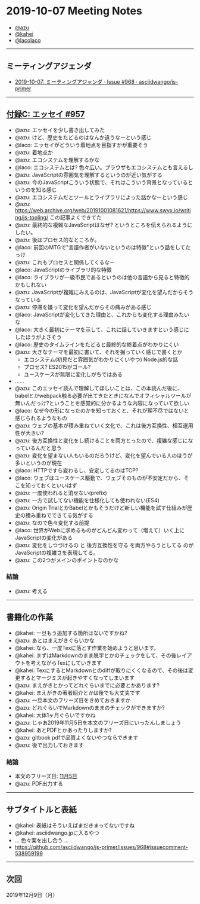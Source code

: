 # 2019-10-07 Meeting Notes

- [@azu](https://github.com/azu)
- [@kahei](https://github.com/kahei)
- [@lacolaco](https://github.com/lacolaco)

----

## ミーティングアジェンダ

- [2019-10-07: ミーティングアジャンダ · Issue #968 · asciidwango/js-primer](https://github.com/asciidwango/js-primer/issues/968)

----

## [付録C: エッセイ #957](https://github.com/asciidwango/js-primer/issues/957)

- @azu: エッセイを少し書き出してみた
- @azu: けど、歴史をたどるのはなんか違うなーという感じ
- @laco: エッセイがどういう着地点を目指すかが重要そう
- @azu: 着地点か
- @azu: エコシステムを理解するかな
- @laco: エコシステムとは? 色々広い。ブラウザもエコシステムとも言えるし
- @azu: JavaScriptの雰囲気を理解するというのが近い気がする
- @azu: 今のJavaScriptこういう状態で、それはこういう背景となっているというのを知る感じ
- @azu: エコシステムだとツールとライブラリによった話かなーという感じ
- @azu: https://web.archive.org/web/20191001081621/https://www.swyx.io/writing/js-tooling/ この記事よくできてた
- @azu: 最終的な複雑なJavaScriptはなぜ? というところを伝えられるようにしたい。
- @azu: 後はプロセス的なところか。
- @laco: 前回のMTGで"言語作者がいないというのは特徴"という話をしてたっけ
- @azu: これもプロセスと関係してくるなー
- @laco: JavaScriptのライブラリ的な特徴
- @laco: ライブラリが一級市民であるというのは他の言語から見ると特徴的かもしれない
- @azu: JavaScriptが複雑にみえるのは、JavaScriptが変化を望んだからそうなっている
- @azu: 停滞を嫌って変化を望んだからその痛みがある感じ
- @laco: JavaScriptが変化してきた理由と、これからも変化する理由みたいな
- @laco: 大きく最初にテーマを示して、これに話していきますという感じにしたほうがよさそう
- @laco: 歴史のタイムラインをたどると最終的な終着点がわかりにくい
- @azu: 大きなテーマを最初に書いて、それを掘っていく感じで書くとか
    - エコシステム(初見だと雰囲気がわかりにくいやつ)
        Node.js的な話
    - プロセス?
        ES2015がゴール?
    - ユースケースが無限に変化しがちではある
- ......
- @azu: このエッセイ読んで理解してほしいことは、この本読んだ後に、babelとかwebpack触る必要が出てきたときになんでオフィシャルツールが無いんだっけ?ということを感覚的に分かるような内容になっていて欲しい
- @laco: なぜ今の形になったのかを知っておくと、それが理不尽ではないと感じられるようなもの
- @azu: ウェブの基本が積み重ねていく文化で、これは後方互換性、相互運用性が大きい?
- @azu: 後方互換性と変化をし続けることを両方とったので、複雑な感じになっているんだと思う
- @azu: 変化を望まない人もいるのだろうけど、変化を望んでいる人のほうが多いというのが現在
- @laco: HTTPですら変わるし、安定してるのはTCP?
- @laco: ウェブはユースケース駆動で、ウェブそのものが不安定だから、そこを知っておくといいはず
- @azu: 一度使われると消せない(prefix)
- @azu: 一方で試してない機能を仕様化しても使われない(ES4)
- @azu: Origin TrialとかBabelとかもそうだけど新しい機能を試す仕組みが歴史の積み重ねでできてる気がする
- @azu: なので色々変化する前提
- @laco: 世界がWebに求めるものがどんどん変わって（増えて）いく上にJavaScriptの変化がある
- @azu: 変化をしつづけるの と 後方互換性を守る を両方やろうとしてる のが JavaScriptの複雑さを表現してる。
- @azu: この2つがメインのポイントなのかな

### 結論

- @azu:  考える

----

## 書籍化の作業

- @kahei: 一旦もう追加する箇所はないですかね?
- @azu: あとはまえがきぐらいかな
- @kahei: なら、一度Texに落とす作業を始めようと思います。
- @kahei: まずはMarkdownのまま脱字とかのチェックをして、その後レイアウトを考えながらTexにしていきます
- @kahei: TexにするとMarkdownとのdiffが取りにくくなるので、その後は変更するとマージミスが起きやすくなってしまいます
- @azu: まえがきとかってどれぐらいまでに必要とかあります?
- @kahei: まえがきの著者紹介とかは後でも大丈夫です
- @azu: 一旦本文のフリーズ日をきめておきますか
- @azu: どれぐらいでMarkdownのままのチェックができますか?
- @kahei: 大体1ヶ月ぐらいですかね
- @azu: じゃあ2019年11月5日を本文のフリーズ日にいったんしましょう
- @kahei: あとPDFとかあったりしますか?
- @azu: gitbook pdfで品質よくないやつならできます
- @azu: 後で出力しておきます

### 結論

- 本文のフリーズ日: [11月5日](https://github.com/asciidwango/js-primer/issues/972)
- @azu: PDF出力する

----

## サブタイトルと表紙

- @kahei: 表紙はそういえばまだきまってないですね
- @kahei: asciidwango.jpに入るやつ
- ... 色々案を出し合う ...
- https://github.com/asciidwango/js-primer/issues/968#issuecomment-538959199

----

## 次回

2019年12月9日（月）
